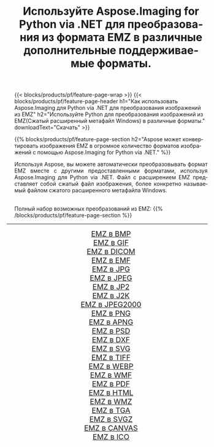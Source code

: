﻿---
title: Используйте Aspose.Imaging for Python via .NET для преобразования из формата EMZ в различные дополнительные поддерживаемые форматы. 
weight: 3920
url: /ru/python-net/conversion/from/emz/ 
lang: ru
langdirlevel: 2
locales: zh-hans,ja,it,ru,de,es,fr,nl,id,lt,pl,pt,vi,tr,ko,zh-hant,ar,hi,th,sv,cs,uk,he
description: Вы можете быстро преобразовать EMZ(Сжатый расширенный метафайл Windows) в различные форматы, используя Aspose.Imaging for Python via .NET.
---

{{< blocks/products/pf/feature-page-wrap >}}
{{< blocks/products/pf/feature-page-header h1="Как использовать Aspose.Imaging для Python via .NET для преобразования изображений из EMZ" h2="Используйте Python для преобразования изображений из EMZ(Сжатый расширенный метафайл Windows) в различные форматы." downloadText="Скачать" >}}


{{% blocks/products/pf/feature-page-section  h2="Aspose может конвертировать изображения EMZ в огромное количество форматов изображений с помощью Aspose.Imaging for Python via .NET." %}}
<p align=justify>Используя Aspose, вы можете автоматически преобразовывать формат EMZ вместе с другими предоставленными форматами, используя Aspose.Imaging для Python via .NET. Файл с расширением EMZ представляет собой сжатый файл изображения, более конкретно называемый файлом сжатого расширенного метафайла Windows.</p>
<br/>
Полный набор возможных преобразований из EMZ:
{{% /blocks/products/pf/feature-page-section %}}
<div class="container-fluid productfamilypage bg-gray">
    <div class="convertypes bg-gray agp-content section">
        <div class="container">
		<hr style="margin-left:-20px;"/>
		<div class="row other-converters" style="gap: 10px;font-size: 19px;text-align:center;">
		    <div class='col-md-2 other-converter remove-lp remove-rp'><a href="/imaging/ru/python-net/conversion/emz-to-bmp/" style="padding:15px;">EMZ в BMP</a></div><div class='col-md-2 other-converter remove-lp remove-rp'><a href="/imaging/ru/python-net/conversion/emz-to-gif/" style="padding:15px;">EMZ в GIF</a></div><div class='col-md-2 other-converter remove-lp remove-rp'><a href="/imaging/ru/python-net/conversion/emz-to-dicom/" style="padding:15px;">EMZ в DICOM</a></div><div class='col-md-2 other-converter remove-lp remove-rp'><a href="/imaging/ru/python-net/conversion/emz-to-emf/" style="padding:15px;">EMZ в EMF</a></div><div class='col-md-2 other-converter remove-lp remove-rp'><a href="/imaging/ru/python-net/conversion/emz-to-jpg/" style="padding:15px;">EMZ в JPG</a></div><div class='col-md-2 other-converter remove-lp remove-rp'><a href="/imaging/ru/python-net/conversion/emz-to-jpeg/" style="padding:15px;">EMZ в JPEG</a></div><div class='col-md-2 other-converter remove-lp remove-rp'><a href="/imaging/ru/python-net/conversion/emz-to-jp2/" style="padding:15px;">EMZ в JP2</a></div><div class='col-md-2 other-converter remove-lp remove-rp'><a href="/imaging/ru/python-net/conversion/emz-to-j2k/" style="padding:15px;">EMZ в J2K</a></div><div class='col-md-2 other-converter remove-lp remove-rp'><a href="/imaging/ru/python-net/conversion/emz-to-jpeg2000/" style="padding:15px;">EMZ в JPEG2000</a></div><div class='col-md-2 other-converter remove-lp remove-rp'><a href="/imaging/ru/python-net/conversion/emz-to-png/" style="padding:15px;">EMZ в PNG</a></div><div class='col-md-2 other-converter remove-lp remove-rp'><a href="/imaging/ru/python-net/conversion/emz-to-apng/" style="padding:15px;">EMZ в APNG</a></div><div class='col-md-2 other-converter remove-lp remove-rp'><a href="/imaging/ru/python-net/conversion/emz-to-psd/" style="padding:15px;">EMZ в PSD</a></div><div class='col-md-2 other-converter remove-lp remove-rp'><a href="/imaging/ru/python-net/conversion/emz-to-dxf/" style="padding:15px;">EMZ в DXF</a></div><div class='col-md-2 other-converter remove-lp remove-rp'><a href="/imaging/ru/python-net/conversion/emz-to-svg/" style="padding:15px;">EMZ в SVG</a></div><div class='col-md-2 other-converter remove-lp remove-rp'><a href="/imaging/ru/python-net/conversion/emz-to-tiff/" style="padding:15px;">EMZ в TIFF</a></div><div class='col-md-2 other-converter remove-lp remove-rp'><a href="/imaging/ru/python-net/conversion/emz-to-webp/" style="padding:15px;">EMZ в WEBP</a></div><div class='col-md-2 other-converter remove-lp remove-rp'><a href="/imaging/ru/python-net/conversion/emz-to-wmf/" style="padding:15px;">EMZ в WMF</a></div><div class='col-md-2 other-converter remove-lp remove-rp'><a href="/imaging/ru/python-net/conversion/emz-to-pdf/" style="padding:15px;">EMZ в PDF</a></div><div class='col-md-2 other-converter remove-lp remove-rp'><a href="/imaging/ru/python-net/conversion/emz-to-html/" style="padding:15px;">EMZ в HTML</a></div><div class='col-md-2 other-converter remove-lp remove-rp'><a href="/imaging/ru/python-net/conversion/emz-to-wmz/" style="padding:15px;">EMZ в WMZ</a></div><div class='col-md-2 other-converter remove-lp remove-rp'><a href="/imaging/ru/python-net/conversion/emz-to-tga/" style="padding:15px;">EMZ в TGA</a></div><div class='col-md-2 other-converter remove-lp remove-rp'><a href="/imaging/ru/python-net/conversion/emz-to-svgz/" style="padding:15px;">EMZ в SVGZ</a></div><div class='col-md-2 other-converter remove-lp remove-rp'><a href="/imaging/ru/python-net/conversion/emz-to-canvas/" style="padding:15px;">EMZ в CANVAS</a></div><div class='col-md-2 other-converter remove-lp remove-rp'><a href="/imaging/ru/python-net/conversion/emz-to-ico/" style="padding:15px;">EMZ в ICO</a></div>
                </div>
        </div>
    </div>
</div>
<br/>


